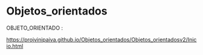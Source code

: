 # Objetos_orientados

OBJETO_ORIENTADO :

https://projvinipaiva.github.io/Objetos_orientados/Objetos_orientadosv2/Inicio.html
